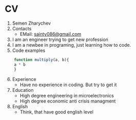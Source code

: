 # CV
1. Semen Zharychev
2. Contacts
    - EMail: sainty086@gmail.com
3. I am an engineer trying to get new profession
4. I am a newbee in programing, just learning how to code.
5. Code examples
```javascript
    function multiply(a, b){
    a * b
    }
```

6. Experience
    - Have no experience in coding. But try to get it
7. Education
    - High degree engineering in microelectronics
    - High degree economic anti crisis managment
8. English
    - Think, that have good english level